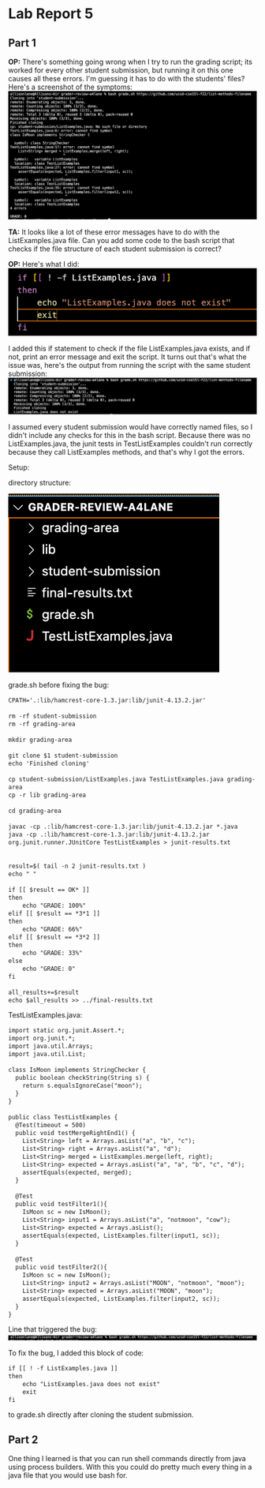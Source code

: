 # Lab Report 5
## Part 1

**OP:** There's something going wrong when I try to run the grading script; its worked for every other student submission, but running it on this one causes all these errors. I'm guessing it has to do with the students' files? Here's a screenshot of the symptoms:
![](symptom.png)


**TA:** It looks like a lot of these error messages have to do with the ListExamples.java file. Can you add some code to the bash script that checks if the file structure of each student submission is correct?




**OP:** Here's what I did:  
![](fixed-bug.png)  

I added this if statement to check if the file ListExamples.java exists, and if not, print an error message and exit the script. It turns out that's what the issue was, here's the output from running the script with the same student submission:
![](fixed-output.png)

I assumed every student submission would have correctly named files, so I didn't include any checks for this in the bash script. Because there was no ListExamples.java, the junit tests in TestListExamples couldn't run correctly because they call ListExamples methods, and that's why I got the errors.



Setup:

directory structure: 

![](d-structure.png)


grade.sh before fixing the bug:
```
CPATH='.:lib/hamcrest-core-1.3.jar:lib/junit-4.13.2.jar'

rm -rf student-submission
rm -rf grading-area

mkdir grading-area

git clone $1 student-submission
echo 'Finished cloning'

cp student-submission/ListExamples.java TestListExamples.java grading-area
cp -r lib grading-area

cd grading-area

javac -cp .:lib/hamcrest-core-1.3.jar:lib/junit-4.13.2.jar *.java
java -cp .:lib/hamcrest-core-1.3.jar:lib/junit-4.13.2.jar org.junit.runner.JUnitCore TestListExamples > junit-results.txt 


result=$( tail -n 2 junit-results.txt )
echo " "

if [[ $result == OK* ]]
then
    echo "GRADE: 100%"
elif [[ $result == *3*1 ]]
then
    echo "GRADE: 66%"
elif [[ $result == *3*2 ]]
then
    echo "GRADE: 33%"
else 
    echo "GRADE: 0"
fi

all_results+=$result
echo $all_results >> ../final-results.txt
```


TestListExamples.java:
```
import static org.junit.Assert.*;
import org.junit.*;
import java.util.Arrays;
import java.util.List;

class IsMoon implements StringChecker {
  public boolean checkString(String s) {
    return s.equalsIgnoreCase("moon");
  }
}

public class TestListExamples {
  @Test(timeout = 500)
  public void testMergeRightEnd1() {
    List<String> left = Arrays.asList("a", "b", "c");
    List<String> right = Arrays.asList("a", "d");
    List<String> merged = ListExamples.merge(left, right);
    List<String> expected = Arrays.asList("a", "a", "b", "c", "d");
    assertEquals(expected, merged);
  }

  @Test
  public void testFilter1(){
    IsMoon sc = new IsMoon();
    List<String> input1 = Arrays.asList("a", "notmoon", "cow");
    List<String> expected = Arrays.asList();
    assertEquals(expected, ListExamples.filter(input1, sc));
  }

  @Test
  public void testFilter2(){
    IsMoon sc = new IsMoon();
    List<String> input2 = Arrays.asList("MOON", "notmoon", "moon");
    List<String> expected = Arrays.asList("MOON", "moon");
    assertEquals(expected, ListExamples.filter(input2, sc));
  }
}
```

Line that triggered the bug:  
![](command.png)


To fix the bug, I added this block of code:
```
if [[ ! -f ListExamples.java ]]
then    
    echo "ListExamples.java does not exist"
    exit
fi
```
to grade.sh directly after cloning the student submission.


## Part 2

One thing I learned is that you can run shell commands directly from java using process builders. With this you could do pretty much every thing in a java file that you would use bash for.

